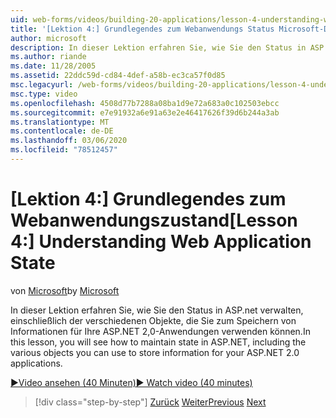 ```yaml
---
uid: web-forms/videos/building-20-applications/lesson-4-understanding-web-application-state
title: '[Lektion 4:] Grundlegendes zum Webanwendungs Status Microsoft-Dokumentation'
author: microsoft
description: In dieser Lektion erfahren Sie, wie Sie den Status in ASP.net verwalten, einschließlich der verschiedenen Objekte, die Sie zum Speichern von Informationen für Ihre ASP.NET 2,0-Anwendung verwenden können...
ms.author: riande
ms.date: 11/28/2005
ms.assetid: 22ddc59d-cd84-4def-a58b-ec3ca57f0d85
msc.legacyurl: /web-forms/videos/building-20-applications/lesson-4-understanding-web-application-state
msc.type: video
ms.openlocfilehash: 4508d77b7288a08ba1d9e72a683a0c102503ebcc
ms.sourcegitcommit: e7e91932a6e91a63e2e46417626f39d6b244a3ab
ms.translationtype: MT
ms.contentlocale: de-DE
ms.lasthandoff: 03/06/2020
ms.locfileid: "78512457"
---
```

# <a name="lesson-4-understanding-web-application-state"></a><span data-ttu-id="3398e-103">[Lektion 4:] Grundlegendes zum Webanwendungszustand</span><span class="sxs-lookup"><span data-stu-id="3398e-103">[Lesson 4:] Understanding Web Application State</span></span>

<span data-ttu-id="3398e-104">von [Microsoft](https://github.com/microsoft)</span><span class="sxs-lookup"><span data-stu-id="3398e-104">by [Microsoft](https://github.com/microsoft)</span></span>

<span data-ttu-id="3398e-105">In dieser Lektion erfahren Sie, wie Sie den Status in ASP.net verwalten, einschließlich der verschiedenen Objekte, die Sie zum Speichern von Informationen für Ihre ASP.NET 2,0-Anwendungen verwenden können.</span><span class="sxs-lookup"><span data-stu-id="3398e-105">In this lesson, you will see how to maintain state in ASP.NET, including the various objects you can use to store information for your ASP.NET 2.0 applications.</span></span>

[<span data-ttu-id="3398e-106">&#9654;Video ansehen (40 Minuten)</span><span class="sxs-lookup"><span data-stu-id="3398e-106">&#9654; Watch video (40 minutes)</span></span>](https://channel9.msdn.com/Blogs/ASP-NET-Site-Videos/lesson-4-understanding-web-application-state)

> [!div class="step-by-step"]
> <span data-ttu-id="3398e-107">[Zurück](lesson-3-understanding-more-about-events-and-postback.md)
> [Weiter](lesson-5-debugging-and-tracing-your-website.md)</span><span class="sxs-lookup"><span data-stu-id="3398e-107">[Previous](lesson-3-understanding-more-about-events-and-postback.md)
[Next](lesson-5-debugging-and-tracing-your-website.md)</span></span>
